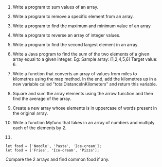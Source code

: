 1.  Write a program to sum values of an array.

2.  Write a program to remove a specific element from an array.

3.  Write a program to find the maximum and minimum value of an array

4.  Write a program to reverse an array of integer values.

5.  Write a program to find the second largest element in an array.

6.  Write a Java program to find the sum of the two elements of a given array equal to a given integer.
    Eg:
    Sample array: [1,2,4,5,6]
    Target value: 6.

7.  Write a function that converts an array of values from miles to kilometres using the map method. In the end, add the kilometres up in a new variable called "totalDistanceInKilometers" and return this variable.

8.  Square and sum the array elements using the arrow function and then find the average of the array.

9.  Create a new array whose elements is in uppercase of words present in the original array.

10. Write a function Myfunc that takes in an array of numbers and multiply each of the elements by 2.

11.

```code
let food = ['Noodle', 'Pasta', 'Ice-cream'];
let food = ['Fries', 'Ice-cream', 'Pizza'];
```

Compare the 2 arrays and find common food if any.
